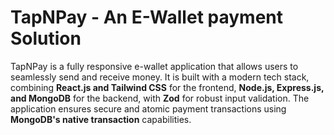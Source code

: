 # TapNPay - An E-Wallet payment Solution

TapNPay is a fully responsive e-wallet application that allows users to seamlessly send and receive money. It is built with a modern tech stack, combining **React.js and Tailwind CSS** for the frontend, **Node.js, Express.js, and MongoDB** for the backend, with **Zod** for robust input validation. The application ensures secure and atomic payment transactions using **MongoDB's native transaction** capabilities.


